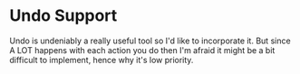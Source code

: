 # Undo Support

Undo is undeniably a really useful tool so I'd like to incorporate it. But since A LOT happens with each action you do then I'm afraid it might be a bit difficult to implement, hence why it's low priority.
